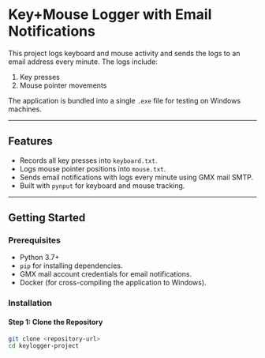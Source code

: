 # Key+Mouse Logger with Email Notifications

This project logs keyboard and mouse activity and sends the logs to an email address every minute. The logs include:
1. Key presses
2. Mouse pointer movements

The application is bundled into a single `.exe` file for testing on Windows machines.

---

## **Features**
- Records all key presses into `keyboard.txt`.
- Logs mouse pointer positions into `mouse.txt`.
- Sends email notifications with logs every minute using GMX mail SMTP.
- Built with `pynput` for keyboard and mouse tracking.

---

## **Getting Started**

### **Prerequisites**
- Python 3.7+
- `pip` for installing dependencies.
- GMX mail account credentials for email notifications.
- Docker (for cross-compiling the application to Windows).

### **Installation**

#### **Step 1: Clone the Repository**
```bash
git clone <repository-url>
cd keylogger-project
